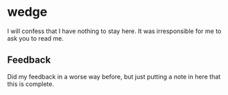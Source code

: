 # wedge

I will confess that I have nothing to stay here. It was irresponsible for me to ask you to read me.

## Feedback

Did my feedback in a worse way before, but just putting a note in here that this is complete. 
